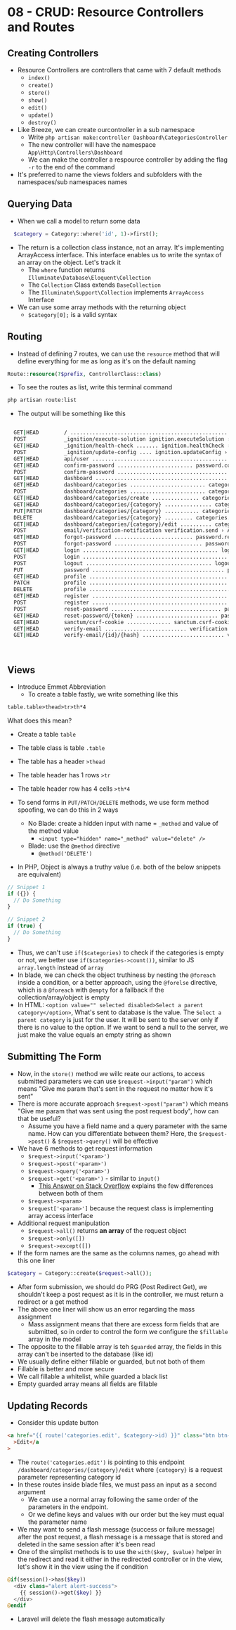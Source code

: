 # 08 - CRUD: Resource Controllers and Routes

## Creating Controllers

- Resource Controllers are controllers that came with 7 default methods
  - `index()`
  - `create()`
  - `store()`
  - `show()`
  - `edit()`
  - `update()`
  - `destroy()`
- Like Breeze, we can create ourcontroller in a sub namespace
  - Write `php artisan make:controller Dashboard\CategoriesController`
  - The new controller will have the namespace `App\Http\Controllers\Dashboard`
  - We can make the controller a respource controller by adding the flag `-r` to the end of the command
- It's preferred to name the views folders and subfolders with the namespaces/sub namespaces names

## Querying Data

- When we call a model to return some data

```php
  $category = Category::where('id', 1)->first();
```

- The return is a collection class instance, not an array. It's implementing ArrayAccess interface. This interface enables us to write the syntax of an array on the object. Let's track it
  - The `where` function returns `Illuminate\Database\Eloquent\Collection`
  - The `Collection` Class extends `BaseCollection`
  - The `Illuminate\Support\Collection` implements `ArrayAccess` Interface
- We can use some array methods with the returning object
  - `$category[0];` is a valid syntax

## Routing

- Instead of defining 7 routes, we can use the `resource` method that will define everything for me as long as it's on the default naming

```php
Route::resource(?$prefix, ControllerClass::class)
```

- To see the routes as list, write this terminal command

```bash
php artisan route:list
```

- The output will be something like this

```bash

  GET|HEAD        / ..................................................................................................
  POST            _ignition/execute-solution ignition.executeSolution › Spatie\LaravelIgnition › ExecuteSolutionContr…
  GET|HEAD        _ignition/health-check ....... ignition.healthCheck › Spatie\LaravelIgnition › HealthCheckController
  POST            _ignition/update-config .... ignition.updateConfig › Spatie\LaravelIgnition › UpdateConfigController
  GET|HEAD        api/user ...........................................................................................
  GET|HEAD        confirm-password ........................ password.confirm › Auth\ConfirmablePasswordController@show
  POST            confirm-password .......................................... Auth\ConfirmablePasswordController@store
  GET|HEAD        dashboard .................................................... dashboard › DashboardController@index
  GET|HEAD        dashboard/categories ........................ categories.index › DashboardCategoriesController@index
  POST            dashboard/categories ........................ categories.store › DashboardCategoriesController@store
  GET|HEAD        dashboard/categories/create ............... categories.create › DashboardCategoriesController@create
  GET|HEAD        dashboard/categories/{category} ............... categories.show › DashboardCategoriesController@show
  PUT|PATCH       dashboard/categories/{category} ........... categories.update › DashboardCategoriesController@update
  DELETE          dashboard/categories/{category} ......... categories.destroy › DashboardCategoriesController@destroy
  GET|HEAD        dashboard/categories/{category}/edit .......... categories.edit › DashboardCategoriesController@edit
  POST            email/verification-notification verification.send › Auth\EmailVerificationNotificationController@st…
  GET|HEAD        forgot-password ......................... password.request › Auth\PasswordResetLinkController@create
  POST            forgot-password ............................ password.email › Auth\PasswordResetLinkController@store
  GET|HEAD        login ........................................... login › Auth\AuthenticatedSessionController@create
  POST            login .................................................... Auth\AuthenticatedSessionController@store
  POST            logout ........................................ logout › Auth\AuthenticatedSessionController@destroy
  PUT             password .......................................... password.update › Auth\PasswordController@update
  GET|HEAD        profile ...................................................... profile.edit › ProfileController@edit
  PATCH           profile .................................................. profile.update › ProfileController@update
  DELETE          profile ................................................ profile.destroy › ProfileController@destroy
  GET|HEAD        register ........................................... register › Auth\RegisteredUserController@create
  POST            register ....................................................... Auth\RegisteredUserController@store
  POST            reset-password ................................... password.store › Auth\NewPasswordController@store
  GET|HEAD        reset-password/{token} .......................... password.reset › Auth\NewPasswordController@create
  GET|HEAD        sanctum/csrf-cookie .............. sanctum.csrf-cookie › Laravel\Sanctum › CsrfCookieController@show
  GET|HEAD        verify-email .......................... verification.notice › Auth\EmailVerificationPromptController
  GET|HEAD        verify-email/{id}/{hash} .......................... verification.verify › Auth\VerifyEmailController

                                                                                                   Showing [32] routes
```

## Views

- Introduce Emmet Abbreviation
  - To create a table fastly, we write something like this

```html
table.table>thead>tr>th*4
```

What does this mean?

- Create a table `table`
- The table class is table `.table`
- The table has a header `>thead`
- The table header has 1 rows `>tr`
- The table header row has 4 cells `>th*4`

- To send forms in `PUT/PATCH/DELETE` methods, we use form method spoofing, we can do this in 2 ways

  - No Blade: create a hidden input with name = `_method` and value of the method value
    - `<input type="hidden" name="_method" value="delete" />`
  - Blade: use the `@method` directive
    - `@method('DELETE')`

- In PHP, Object is always a truthy value (i.e. both of the below snippets are equivalent)

```php
// Snippet 1
if ({}) {
  // Do Something
}

// Snippet 2
if (true) {
  // Do Something
}
```

- Thus, we can't use `if($categories)` to check if the categories is empty or not, we better use `if($categories->count())`, similar to JS `array.length` instead of `array`
- In blade, we can check the object truthiness by nesting the `@foreach` inside a condition, or a better approach, using the `@forelse` directive, which is a `@foreach` with `@empty` for a fallback if the collection/array/object is empty
- In HTML: `<option value="" selected disabled>Select a parent category</option>`, What's sent to database is the value. The `Select a parent category` is just for the user. It will be sent to the server only if there is no value to the option. If we want to send a null to the server, we just make the value equals an empty string as shown

## Submitting The Form

- Now, in the `store()` method we willc reate our actions, to access submitted parameters we can use `$request->input("param")` which means "Give me param that's sent in the request no matter how it's sent"
- There is more accurate approach `$request->post("param")` which means "Give me param that was sent using the post request body", how can that be useful?
  - Assume you have a field name and a query parameter with the same name. How can you differentiate between them? Here, the `$request->post()` & `$request->query()` will be effective
- We have 6 methods to get request information
  - `$request->input('<param>')`
  - `$request->post('<param>')`
  - `$request->query('<param>')`
  - `$request->get('<param>')` - similar to `input()`
    - [This Answer on Stack Overflow](https://stackoverflow.com/questions/30186169/laravel-request-input-or-get) explains the few differences between both of them
  - `$request-><param>`
  - `$request['<param>']` because the request class is implementing array access interface
- Additional request manipulation
  - `$request->all()` returns **an array** of the request object
  - `$request->only([])`
  - `$request->except([])`
- If the form names are the same as the columns names, go ahead with this one liner

```php
$category = Category::create($request->all());
```

- After form submission, we should do PRG (Post Redirect Get), we shouldn't keep a post request as it is in the controller, we must return a redirect or a get method
- The above one liner will show us an error regarding the mass assignment
  - Mass assignment means that there are excess form fields that are submitted, so in order to control the form we configure the `$fillable` array in the model
- The opposite to the fillable array is teh `$guarded` array, the fields in this array can't be inserted to the database (like id)
- We usually define either fillable or guarded, but not both of them
- Fillable is better and more secure
- We call fillable a whitelist, while guarded a black list
- Empty guarded array means all fields are fillable

## Updating Records

- Consider this update button

```html
<a href="{{ route('categories.edit', $category->id) }}" class="btn btn-info"
  >Edit</a
>
```

- The `route('categories.edit')` is pointing to this endpoint `/dashboard/categories/{category}/edit` where `{category}` is a request parameter representing category id
- In these routes inside blade files, we must pass an input as a second argument
  - We can use a normal array following the same order of the parameters in the endpoint.
  - Or we define keys and values with our order but the key must equal the parameter name
- We may want to send a flash message (success or failure message) after the post request, a flash message is a message that is stored and deleted in the same session after it's been read
- One of the simplist methods is to use the `with($key, $value)` helper in the redirect and read it either in the redirected controller or in the view, let's show it in the view using the if condition

```php
@if(session()->has($key))
  <div class="alert alert-success">
    {{ session()->get($key) }}
  </div>
@endif
```

- Laravel will delete the flash message automatically
